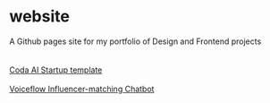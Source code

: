 # website
A Github pages site for my portfolio of Design and Frontend projects</br></br></br>
<a href="https://coda.io/@abisoye-onanuga/startup-lab">
Coda AI Startup template
</a></br></br>
<a href="https://coda.io/@abisoye-onanuga/startup-lab">
Voiceflow Influencer-matching Chatbot
</a>
